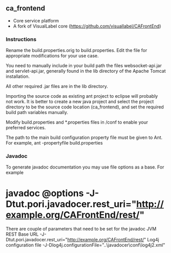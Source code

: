 ca_frontend
-----------

- Core service platform
- A fork of VisualLabel core (https://github.com/visuallabel/CAFrontEnd)

### Instructions

Rename the build.properties.orig to build.properties. Edit the file for
appropriate modifications for your use case.

You need to manually include in your build path the files websocket-api.jar and 
servlet-api.jar, generally found in the lib directory of the Apache Tomcat installation.

All other required .jar files are in the lib directory.

Importing the source code as existing ant project to eclipse will probably not
work. It is better to create a new java project and select the project directory
to be the source code location (ca_frontend), and set the required build path
variables manually.

Modify build.properties and *.properties files in /conf to enable your preferred
services.

The path to the main build configuration property file must be given to Ant.
For example, ant -propertyfile build.properties

### Javadoc
To generate javadoc documentation you may use file options as a base. For example
# javadoc @options -J-Dtut.pori.javadocer.rest_uri="http://example.org/CAFrontEnd/rest/"

There are couple of parameters that need to be set for the javadoc JVM
REST Base URL
 -J-Dtut.pori.javadocer.rest_uri="http://example.org/CAFrontEnd/rest/"
Log4j configuration file
 -J-Dlog4j.configurationFile="..\javadocer\conf\log4j2.xml"
